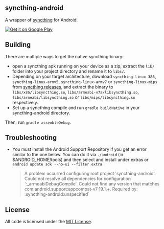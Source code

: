 ## syncthing-android

A wrapper of [syncthing](https://github.com/calmh/syncthing) for Android.

[![Get it on Google Play](https://developer.android.com/images/brand/en_generic_rgb_wo_60.png)](https://play.google.com/store/apps/details?id=com.nutomic.syncthingandroid)


## Building

There are multiple ways to get the native syncthing binary:
- open a syncthing apk running on your device as a zip, extract the `lib/` folder into your project directory and rename it to `libs/`.
- Depending on your target architecture, download `syncthing-linux-386`, `syncthing-linux-armv5`, `syncthing-linux-armv7` or `syncthing-linux-mips` from [syncthing releases](https://github.com/calmh/syncthing/releases), and extract the binary to `libs/x86/libsyncthing.so`, `libs/armeabi-v7a/libsyncthing.so`, `libs/armeabi/libsyncthing.so` or `libs/mips/libsyncthing.so` respectively.
- Set up a syncthing compile and run `gradle buildNative` in your syncthing-android directory.

Then, run `gradle assembleDebug`.

## Troubleshooting

- You must install the Android Support Repository if you get an error similar to the one below. You can do it via `./android` (in $ANDROID_HOME/tools) and then select and install under extras or `android update sdk --no-ui --filter extra`

  > A problem occurred configuring root project 'syncthing-android'.
  > Could not resolve all dependencies for configuration ':_armeabiDebugCompile'.
     > Could not find any version that matches com.android.support:appcompat-v7:19.1.+.
       Required by:
           :syncthing-android:unspecified`


## License

All code is licensed under the [MIT License](https://github.com/Nutomic/syncthing-android/blob/master/LICENSE).
